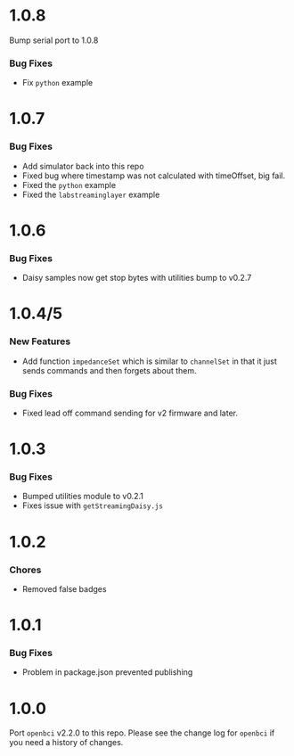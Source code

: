 # 1.0.8

Bump serial port to 1.0.8

### Bug Fixes
* Fix `python` example

# 1.0.7

### Bug Fixes

* Add simulator back into this repo
* Fixed bug where timestamp was not calculated with timeOffset, big fail.
* Fixed the `python` example
* Fixed the `labstreaminglayer` example

# 1.0.6

### Bug Fixes

* Daisy samples now get stop bytes with utilities bump to v0.2.7

# 1.0.4/5

### New Features

* Add function `impedanceSet` which is similar to `channelSet` in that it just sends commands and then forgets about them.

### Bug Fixes

* Fixed lead off command sending for v2 firmware and later.

# 1.0.3

### Bug Fixes

* Bumped utilities module to v0.2.1
* Fixes issue with `getStreamingDaisy.js`

# 1.0.2

### Chores

* Removed false badges

# 1.0.1

### Bug Fixes

* Problem in package.json prevented publishing

# 1.0.0

Port `openbci` v2.2.0 to this repo. Please see the change log for `openbci` if you need a history of changes.
